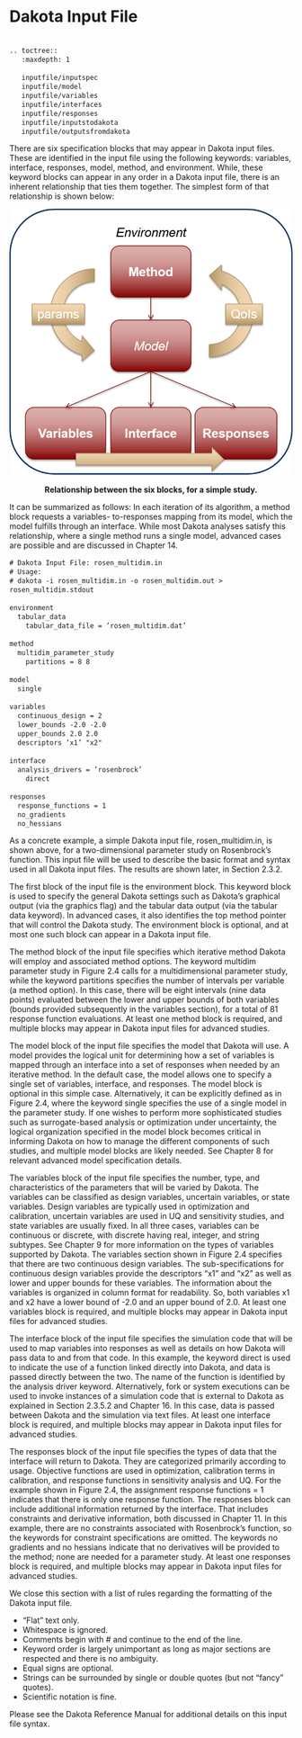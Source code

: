 Dakota Input File
=======================================

```{eval-rst}

.. toctree::
   :maxdepth: 1
   
   inputfile/inputspec
   inputfile/model
   inputfile/variables
   inputfile/interfaces
   inputfile/responses
   inputfile/inputstodakota
   inputfile/outputsfromdakota
```

There are six specification blocks that may appear in Dakota input files. These are identified in the input file using the following
keywords: variables, interface, responses, model, method, and environment. While, these keyword blocks can appear in any
order in a Dakota input file, there is an inherent relationship that ties them together. The simplest form of that relationship is
shown below:

![alt text](img/InputBlocks.png "Fig 2.3")

<p style="text-align: center;"><strong>Relationship between the six blocks, for a simple study.</strong></p>

It can be summarized as follows: In each iteration of its algorithm, a method block requests a variables-
to-responses mapping from its model, which the model fulfills through an interface. While most Dakota analyses satisfy this
relationship, where a single method runs a single model, advanced cases are possible and are discussed in Chapter 14.

```
# Dakota Input File: rosen_multidim.in
# Usage:
# dakota -i rosen_multidim.in -o rosen_multidim.out > rosen_multidim.stdout

environment
  tabular_data
    tabular_data_file = ’rosen_multidim.dat’

method
  multidim_parameter_study
    partitions = 8 8
	
model
  single
  
variables
  continuous_design = 2
  lower_bounds -2.0 -2.0
  upper_bounds 2.0 2.0
  descriptors ’x1’ "x2"
  
interface
  analysis_drivers = ’rosenbrock’
    direct
  
responses
  response_functions = 1
  no_gradients
  no_hessians
```

As a concrete example, a simple Dakota input file, rosen_multidim.in, is shown above, for a two-dimensional
parameter study on Rosenbrock’s function. This input file will be used to describe the basic format and syntax used in all
Dakota input files. The results are shown later, in Section 2.3.2.

The first block of the input file is the environment block. This keyword block is used to specify the
general Dakota settings such as Dakota’s graphical output (via the graphics flag) and the tabular data output (via the
tabular data keyword). In advanced cases, it also identifies the top method pointer that will control the Dakota
study. The environment block is optional, and at most one such block can appear in a Dakota input file.

The method block of the input file specifies which iterative method Dakota will employ and associated method options. The
keyword multidim parameter study in Figure 2.4 calls for a multidimensional parameter study, while the keyword
partitions specifies the number of intervals per variable (a method option). In this case, there will be eight intervals (nine
data points) evaluated between the lower and upper bounds of both variables (bounds provided subsequently in the variables
section), for a total of 81 response function evaluations. At least one method block is required, and multiple blocks may appear
in Dakota input files for advanced studies.

The model block of the input file specifies the model that Dakota will use. A model provides the logical unit for determining
how a set of variables is mapped through an interface into a set of responses when needed by an iterative method. In the
default case, the model allows one to specify a single set of variables, interface, and responses. The model block is optional in
this simple case. Alternatively, it can be explicitly defined as in Figure 2.4, where the keyword single specifies the use of
a single model in the parameter study. If one wishes to perform more sophisticated studies such as surrogate-based analysis
or optimization under uncertainty, the logical organization specified in the model block becomes critical in informing Dakota
on how to manage the different components of such studies, and multiple model blocks are likely needed. See Chapter 8 for
relevant advanced model specification details.

The variables block of the input file specifies the number, type, and characteristics of the parameters that will be varied
by Dakota. The variables can be classified as design variables, uncertain variables, or state variables. Design variables are
typically used in optimization and calibration, uncertain variables are used in UQ and sensitivity studies, and state variables are
usually fixed. In all three cases, variables can be continuous or discrete, with discrete having real, integer, and string subtypes.
See Chapter 9 for more information on the types of variables supported by Dakota. The variables section shown in Figure 2.4
specifies that there are two continuous design variables. The sub-specifications for continuous design variables provide the
descriptors “x1” and “x2” as well as lower and upper bounds for these variables. The information about the variables is
organized in column format for readability. So, both variables x1 and x2 have a lower bound of -2.0 and an upper bound of
2.0. At least one variables block is required, and multiple blocks may appear in Dakota input files for advanced studies.

The interface block of the input file specifies the simulation code that will be used to map variables into responses as well
as details on how Dakota will pass data to and from that code. In this example, the keyword direct is used to indicate
the use of a function linked directly into Dakota, and data is passed directly between the two. The name of the function is
identified by the analysis driver keyword. Alternatively, fork or system executions can be used to invoke instances
of a simulation code that is external to Dakota as explained in Section 2.3.5.2 and Chapter 16. In this case, data is passed
between Dakota and the simulation via text files. At least one interface block is required, and multiple blocks may appear in
Dakota input files for advanced studies.

The responses block of the input file specifies the types of data that the interface will return to Dakota. They are categorized
primarily according to usage. Objective functions are used in optimization, calibration terms in calibration, and response
functions in sensitivity analysis and UQ. For the example shown in Figure 2.4, the assignment response functions =
1 indicates that there is only one response function. The responses block can include additional information returned by the
interface. That includes constraints and derivative information, both discussed in Chapter 11. In this example, there are no
constraints associated with Rosenbrock’s function, so the keywords for constraint specifications are omitted. The keywords
no gradients and no hessians indicate that no derivatives will be provided to the method; none are needed for a
parameter study. At least one responses block is required, and multiple blocks may appear in Dakota input files for advanced
studies.

We close this section with a list of rules regarding the formatting of the Dakota input file.

* “Flat” text only.
* Whitespace is ignored.
* Comments begin with # and continue to the end of the line.
* Keyword order is largely unimportant as long as major sections are respected and there is no ambiguity.
* Equal signs are optional.
* Strings can be surrounded by single or double quotes (but not “fancy” quotes).
* Scientific notation is fine.

Please see the Dakota Reference Manual for additional details on this input file syntax.